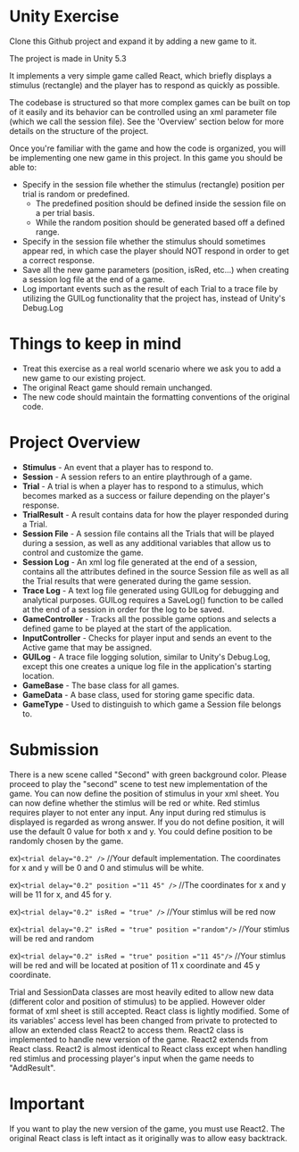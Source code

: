 # Unity Exercise 

Clone this Github project and expand it by adding a new game to it.

The project is made in Unity 5.3

It implements a very simple game called React, which briefly displays a stimulus (rectangle) and the player has to respond as quickly as possible.

The codebase is structured so that more complex games can be built on top of it easily and its behavior can be controlled using an xml parameter file (which we call the session file).
See the 'Overview' section below for more details on the structure of the project.


Once you're familiar with the game and how the code is organized, you will be implementing one new game in this project.
In this game you should be able to:

- Specify in the session file whether the stimulus (rectangle) position per trial is random or predefined.
  - The predefined position should be defined inside the session file on a per trial basis. 
  - While the random position should be generated based off a defined range.
- Specify in the session file whether the stimulus should sometimes appear red, in which case the player should NOT respond in order to get a correct response.
- Save all the new game parameters (position, isRed, etc...) when creating a session log file at the end of a game.
- Log important events such as the result of each Trial to a trace file by utilizing the GUILog functionality that the project has, instead of Unity's Debug.Log


# Things to keep in mind

- Treat this exercise as a real world scenario where we ask you to add a new game to our existing project.
- The original React game should remain unchanged.
- The new code should maintain the formatting conventions of the original code.


# Project Overview

- **Stimulus** - An event that a player has to respond to.
- **Session** - A session refers to an entire playthrough of a game.
- **Trial** - A trial is when a player has to respond to a stimulus, which becomes marked as a success or failure depending on the player's response.
- **TrialResult** - A result contains data for how the player responded during a Trial.
- **Session File** - A session file contains all the Trials that will be played during a session, as well as any additional variables that allow us to control and customize the game.
- **Session Log** - An xml log file generated at the end of a session, contains all the attributes defined in the source Session file as well as all the Trial results that were generated during the game session.
- **Trace Log** - A text log file generated using GUILog for debugging and analytical purposes. GUILog requires a SaveLog() function to be called at the end of a session in order for the log to be saved.
- **GameController** - Tracks all the possible game options and selects a defined game to be played at the start of the application.
- **InputController** - Checks for player input and sends an event to the Active game that may be assigned.
- **GUILog** - A trace file logging solution, similar to Unity's Debug.Log, except this one creates a unique log file in the application's starting location.
- **GameBase** - The base class for all games.
- **GameData** - A base class, used for storing game specific data.
- **GameType** - Used to distinguish to which game a Session file belongs to.


# Submission

There is a new scene called "Second" with green background color. Please proceed to play the "second" scene to test new implementation of the game.
You can now define the position of stimulus in your xml sheet.
You can now define whether the stimlus will be red or white. Red stimlus requires player to not enter any input. Any input during red stimulus is displayed is regarded as wrong answer.
If you do not define position, it will use the default 0 value for both x and y.
You could define position to be randomly chosen by the game.

ex)```<trial delay="0.2" />``` //Your default implementation. The coordinates for x and y will be 0 and 0 and stimulus will be white.

ex)```<trial delay="0.2" position ="11 45" />``` //The coordinates for x and y will be 11 for x, and 45 for y.

ex)```<trial delay="0.2" isRed = "true" />``` //Your stimlus will be red now

ex)```<trial delay="0.2" isRed = "true" position ="random"/>``` //Your stimlus will be red and random

ex)```<trial delay="0.2" isRed = "true" position ="11 45"/>``` //Your stimlus will be red and will be located at position of 11 x coordinate and 45 y coordinate.

Trial and SessionData classes are most heavily edited to allow new data (different color and position of stimulus) to be applied. However older format of xml sheet is still accepted.
React class is lightly modified. Some of its variables' access level has been changed from private to protected to allow an extended class React2 to access them.
React2 class is implemented to handle new version of the game. React2 extends from React class. React2 is almost identical to React class except when handling red stimlus and processing player's input when the game needs to "AddResult".

# Important

If you want to play the new version of the game, you must use React2. The original React class is left intact as it originally was to allow easy backtrack.